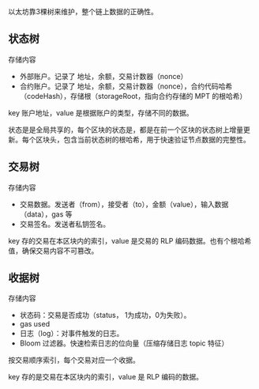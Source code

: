 以太坊靠3棵树来维护，整个链上数据的正确性。

## 状态树

存储内容

- 外部账户。记录了 地址，余额，交易计数器（nonce）
- 合约账户。记录了 地址，余额，交易计数器（nonce），合约代码哈希（codeHash），存储根（storageRoot，指向合约存储的 MPT 的根哈希）



key 账户地址，value 是根据账户的类型，存储不同的数据。



状态是是全局共享的，每个区块的状态是，都是在前一个区块的状态树上增量更新。每个区块头，包含当前状态树的根哈希，用于快速验证节点数据的完整性。

## 交易树

存储内容

- 交易数据。发送者（from），接受者（to），金额（value），输入数据（data），gas 等
- 交易签名。发送者私钥签名。



key 存的交易在本区块内的索引，value 是交易的 RLP 编码数据。也有个根哈希值，确保交易内容不可篡改。



## 收据树

存储内容

- 状态码：交易是否成功（status， 1为成功，0为失败）。
- gas used
- 日志（log）：对事件触发的日志。
- Bloom 过滤器。快速检索日志的位向量（压缩存储日志 topic 特征）

 

按交易顺序索引，每个交易对应一个收据。

key 存的是交易在本区块内的索引，value 是 RLP 编码的数据。



